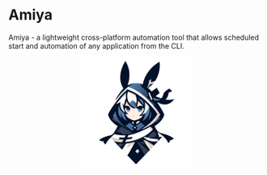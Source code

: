 # Amiya
Amiya - a lightweight cross-platform automation tool that allows scheduled start and automation of any application from the CLI. 

<div align="center">
    <p style="width: 220px; padding-bottom: 0">
        <img src="src/amiya/resources/amiya.png" alt="Amiya Icon" />
    </p>
    <!-- <span style="color: #093163">A lightweight cross-platform automation tool for daily tasks!</span> -->
</div>

